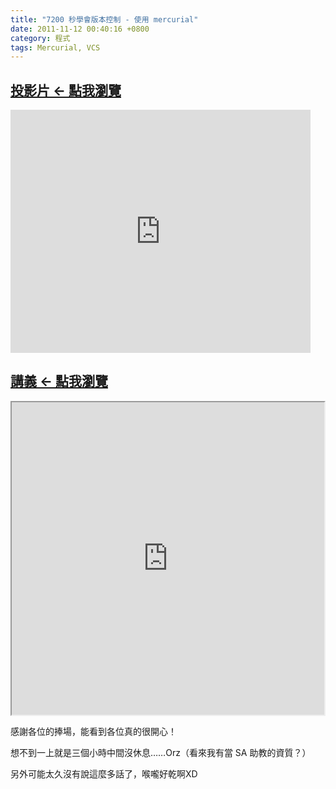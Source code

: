 ```yaml
---
title: "7200 秒學會版本控制 - 使用 mercurial"
date: 2011-11-12 00:40:16 +0800
category: 程式
tags: Mercurial, VCS
---
```

<h2><a href="https://docs.google.com/presentation/pub?id=1B1RqZAHUoo2klVbuPMUSLqDiwDFwYNCQOzd1ZBBEVNc&amp;start=false&amp;loop=false&amp;delayms=3000" target="_blank">投影片 &larr; 點我瀏覽</a></h2><p><iframe width="480" height="389" src="https://docs.google.com/presentation/embed?id=1B1RqZAHUoo2klVbuPMUSLqDiwDFwYNCQOzd1ZBBEVNc&amp;start=false&amp;loop=false&amp;delayms=3000" frameborder="0" allowfullscreen="true" webkitallowfullscreen="true"></iframe></p><h2><a href="https://docs.google.com/document/pub?id=1uEcnH9M-8k_iGzFx8nwF2tS3xieynlKvUGULKXAtRjY" target="_blank">講義 &larr; 點我瀏覽</a></h2><p><iframe width="500" height="500" src="https://docs.google.com/document/pub?id=1uEcnH9M-8k_iGzFx8nwF2tS3xieynlKvUGULKXAtRjY&amp;embedded=true"></iframe></p><p>感謝各位的捧場，能看到各位真的很開心！</p><p>想不到一上就是三個小時中間沒休息&hellip;&hellip;Orz（看來我有當 SA 助教的資質？）</p><p>另外可能太久沒有說這麼多話了，喉嚨好乾啊XD</p>
